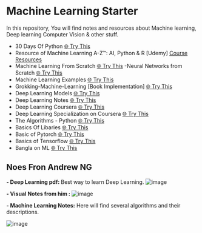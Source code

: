 # Machine Learning Starter



In this repository, You will find notes and resources about Machine learning, Deep learning Computer Vision & other stuff.

- 30 Days Of Python <a href="https://github.com/Asabeneh/30-Days-Of-Python">🌐 Try This</a>
- Resource of Machine Learning A-Z™: AI, Python & R [Udemy] <a href="https://www.udemy.com/course/machinelearning/">Course</a>    <a href="https://github.com/Dev-Gaju/A-Z-Machine-learnig/tree/master">Resources</a>
- Machine Learning From Scratch <a href="https://github.com/eriklindernoren/ML-From-Scratch">🌐 Try This</a>
-Neural Networks from Scratch <a href="https://github.com/Dev-Gaju/NNFS-book-with-Implementation">🌐 Try This</a>
- Machine Learning Examples <a href="https://github.com/Dev-Gaju/machine_learning_examples">🌐 Try This</a>
- Grokking-Machine-Learning [Book Implementation] <a href="https://github.com/Dev-Gaju/Grokking-Machine-Learning">🌐 Try This</a>
- Deep Learning Models <a href="https://github.com/Dev-Gaju/deeplearning-models">🌐 Try This</a>
- Deep Learning Notes <a href="https://github.com/albertpumarola/deep-learning-notes">🌐 Try This</a>
- Deep Learning Coursera <a href="https://github.com/Dev-Gaju/deep-learning-coursera">🌐 Try This</a>
- Deep Learning Specialization on Coursera <a href="https://github.com/Dev-Gaju/coursera-deep-learning-specialization">🌐 Try This</a>
- The Algorithms - Python <a href="https://github.com/Dev-Gaju/Python">🌐 Try This</a>
- Basics Of Libaries <a href="https://github.com/Dev-Gaju/Data-PreProcessing">🌐 Try This</a>
- Basic of Pytorch <a href="https://github.com/Dev-Gaju/pytorch">🌐 Try This</a>
- Basics of Tensorflow <a href="https://github.com/Dev-Gaju/Tensorflow-with-Deep-Learning">🌐 Try This</a>
- Bangla on ML <a href="https://github.com/Dev-Gaju/awesome-bangla">🌐 Try This</a>






## Noes Fron Andrew NG

<b>- Deep Learning pdf: </b>
Best way to learn Deep Learning.
![image](https://user-images.githubusercontent.com/50872508/206854983-2c04d9c5-52dd-4aeb-9840-fce821f61282.png)

<b>- Visual Notes from him :</b>
![image](https://user-images.githubusercontent.com/50872508/206854627-dce2ca9b-9285-491a-bee5-a02b3d797abf.png)




<b>- Machine Learning Notes:</b>
Here will find several algorithms and their descriptions.

![image](https://user-images.githubusercontent.com/50872508/206854524-f9e7349f-5c96-4b10-b74c-7c42b50f1af0.png) 

